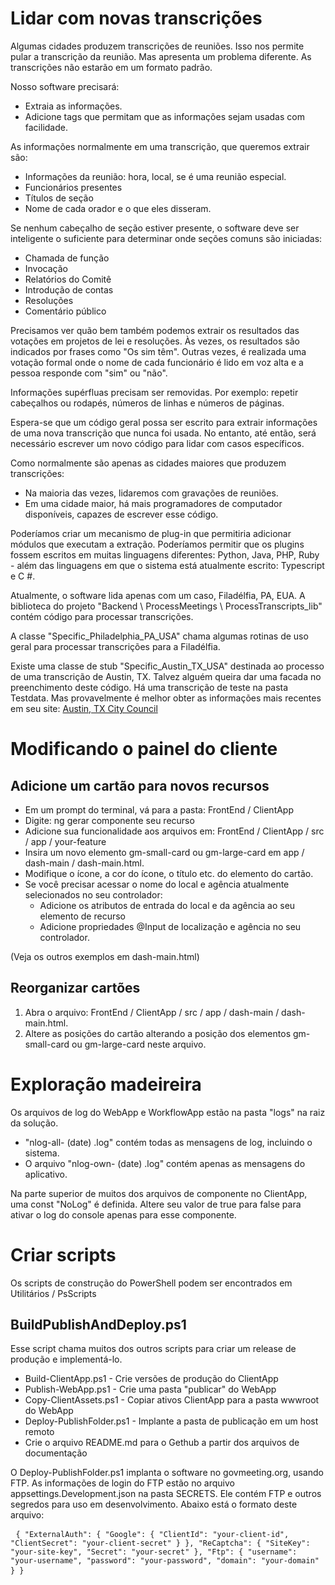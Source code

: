 <h1> Lidar com novas transcrições </h1>
<p> Algumas cidades produzem transcrições de reuniões. Isso nos permite pular a transcrição da reunião. Mas apresenta um problema diferente. As transcrições não estarão em um formato padrão. </p>

<p> Nosso software precisará: </p>

<ul>
<li> Extraia as informações. </li>
<li> Adicione tags que permitam que as informações sejam usadas com facilidade. </li>
</ul>
<p> As informações normalmente em uma transcrição, que queremos extrair são: </p>

<ul>
<li> Informações da reunião: hora, local, se é uma reunião especial. </li>
<li> Funcionários presentes </li>
<li> Títulos de seção </li>
<li> Nome de cada orador e o que eles disseram. </li>
</ul>
<p> Se nenhum cabeçalho de seção estiver presente, o software deve ser inteligente o suficiente para determinar onde seções comuns são iniciadas: </p>

<ul>
<li> Chamada de função </li>
<li> Invocação </li>
<li> Relatórios do Comitê </li>
<li> Introdução de contas </li>
<li> Resoluções </li>
<li> Comentário público </li>
</ul>
<p> Precisamos ver quão bem também podemos extrair os resultados das votações em projetos de lei e resoluções. Às vezes, os resultados são indicados por frases como "Os sim têm". Outras vezes, é realizada uma votação formal onde o nome de cada funcionário é lido em voz alta e a pessoa responde com "sim" ou "não". </p>

<p> Informações supérfluas precisam ser removidas. Por exemplo: repetir cabeçalhos ou rodapés, números de linhas e números de páginas. </p>

<p> Espera-se que um código geral possa ser escrito para extrair informações de uma nova transcrição que nunca foi usada. No entanto, até então, será necessário escrever um novo código para lidar com casos específicos. </p>

<p> Como normalmente são apenas as cidades maiores que produzem transcrições: </p>

<ul>
<li> Na maioria das vezes, lidaremos com gravações de reuniões. </li>
<li> Em uma cidade maior, há mais programadores de computador disponíveis, capazes de escrever esse código. </li>
</ul>
<p> Poderíamos criar um mecanismo de plug-in que permitiria adicionar módulos que executam a extração. Poderíamos permitir que os plugins fossem escritos em muitas linguagens diferentes: Python, Java, PHP, Ruby - além das linguagens em que o sistema está atualmente escrito: Typescript e C #. </p>

<p> Atualmente, o software lida apenas com um caso, Filadélfia, PA, EUA. A biblioteca do projeto "Backend \ ProcessMeetings \ ProcessTranscripts_lib" contém código para processar transcrições. </p>

<p> A classe "Specific_Philadelphia_PA_USA" chama algumas rotinas de uso geral para processar transcrições para a Filadélfia. </p>

<p> Existe uma classe de stub "Specific_Austin_TX_USA" destinada ao processo de uma transcrição de Austin, TX. Talvez alguém queira dar uma facada no preenchimento deste código. Há uma transcrição de teste na pasta Testdata. Mas provavelmente é melhor obter as informações mais recentes em seu site: <a href="https://www.austintexas.gov/department/city-council/council/council_meeting_info_center.htm">Austin, TX City Council</a> </p>
<h1> Modificando o painel do cliente </h1><h2> Adicione um cartão para novos recursos </h2>
<ul>
<li> Em um prompt do terminal, vá para a pasta: FrontEnd / ClientApp </li>
<li> Digite: ng gerar componente seu recurso </li>
<li> Adicione sua funcionalidade aos arquivos em: FrontEnd / ClientApp / src / app / your-feature </li>
<li> Insira um novo elemento gm-small-card ou gm-large-card em app / dash-main / dash-main.html. </li>
<li> Modifique o ícone, a cor do ícone, o título etc. do elemento do cartão. </li>
<li> Se você precisar acessar o nome do local e agência atualmente selecionados no seu controlador: 
<ul>
<li> Adicione os atributos de entrada do local e da agência ao seu elemento de recurso </li>
<li> Adicione propriedades @Input de localização e agência no seu controlador. </li>
</ul></li>
</ul>
<p> (Veja os outros exemplos em dash-main.html) </p>
<h2> Reorganizar cartões </h2><ol>
<li> Abra o arquivo: FrontEnd / ClientApp / src / app / dash-main / dash-main.html. </li>
<li> Altere as posições do cartão alterando a posição dos elementos gm-small-card ou gm-large-card neste arquivo. </li></ol><h1> Exploração madeireira </h1>
<p> Os arquivos de log do WebApp e WorkflowApp estão na pasta "logs" na raiz da solução. </p>

<ul>
<li> "nlog-all- (date) .log" contém todas as mensagens de log, incluindo o sistema. </li>
<li> O arquivo "nlog-own- (date) .log" contém apenas as mensagens do aplicativo. </li>
</ul>
<p> Na parte superior de muitos dos arquivos de componente no ClientApp, uma const "NoLog" é definida. Altere seu valor de true para false para ativar o log do console apenas para esse componente. </p>
<h1> Criar scripts </h1>
<p> Os scripts de construção do PowerShell podem ser encontrados em Utilitários / PsScripts </p>
<h2> BuildPublishAndDeploy.ps1 </h2>
<p> Esse script chama muitos dos outros scripts para criar um release de produção e implementá-lo. </p>

<ul>
<li> Build-ClientApp.ps1 - Crie versões de produção do ClientApp </li>
<li> Publish-WebApp.ps1 - Crie uma pasta "publicar" do WebApp </li>
<li> Copy-ClientAssets.ps1 - Copiar ativos ClientApp para a pasta wwwroot do WebApp </li>
<li> Deploy-PublishFolder.ps1 - Implante a pasta de publicação em um host remoto </li>
<li> Crie o arquivo README.md para o Gethub a partir dos arquivos de documentação </li>
</ul>
<p> O Deploy-PublishFolder.ps1 implanta o software no govmeeting.org, usando FTP. As informações de login do FTP estão no arquivo appsettings.Development.json na pasta SECRETS. Ele contém FTP e outros segredos para uso em desenvolvimento. Abaixo está o formato deste arquivo: </p>
<pre> <code>{ "ExternalAuth": { "Google": { "ClientId": "your-client-id", "ClientSecret": "your-client-secret" } }, "ReCaptcha": { "SiteKey": "your-site-key", "Secret": "your-secret" }, "Ftp": { "username": "your-username", "password": "your-password", "domain": "your-domain" } }</code> </pre>